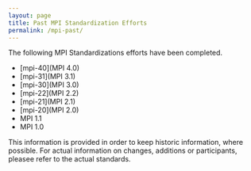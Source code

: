```yaml
---
layout: page
title: Past MPI Standardization Efforts
permalink: /mpi-past/
---
```


The following MPI Standardizations efforts have been completed. 

* [mpi-40](MPI 4.0)
* [mpi-31](MPI 3.1)
* [mpi-30](MPI 3.0)
* [mpi-22](MPI 2.2)
* [mpi-21](MPI 2.1)
* [mpi-20](MPI 2.0)
* MPI 1.1
* MPI 1.0

This information is provided in order to keep historic information, where possible. For actual information on changes, additions or participants, pleasee refer to the actual standards.

